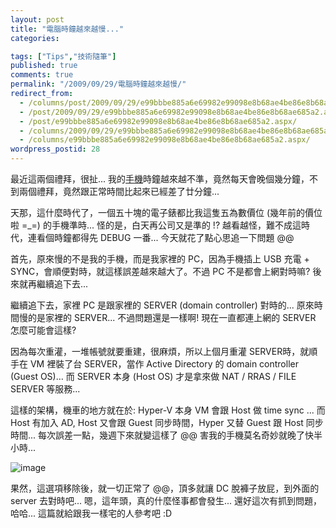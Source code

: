 ```yaml
---
layout: post
title: "電腦時鐘越來越慢..."
categories:

tags: ["Tips","技術隨筆"]
published: true
comments: true
permalink: "/2009/09/29/電腦時鐘越來越慢/"
redirect_from:
  - /columns/post/2009/09/29/e99bbbe885a6e69982e99098e8b68ae4be86e8b68ae685a2.aspx/
  - /post/2009/09/29/e99bbbe885a6e69982e99098e8b68ae4be86e8b68ae685a2.aspx/
  - /post/e99bbbe885a6e69982e99098e8b68ae4be86e8b68ae685a2.aspx/
  - /columns/2009/09/29/e99bbbe885a6e69982e99098e8b68ae4be86e8b68ae685a2.aspx/
  - /columns/e99bbbe885a6e69982e99098e8b68ae4be86e8b68ae685a2.aspx/
wordpress_postid: 28
---
```


最近這兩個禮拜，很扯... 我的[手機](http://columns.chicken-house.net/post/e696b0e6898be6a99fe79c9fe698afe8ae9a-(y).aspx)時鐘越來越不準，竟然每天會晚個幾分鐘，不到兩個禮拜，竟然跟正常時間比起來已經差了廿分鐘...

天那，這什麼時代了，一個五十塊的電子錶都比我這隻五為數價位 (幾年前的價位啦 =_=) 的手機準時... 怪的是，白天再公司又是準的 !? 越看越怪，難不成這時代，連看個時鐘都得先 DEBUG 一番... 今天就花了點心思追一下問題 @@

首先，原來慢的不是我的手機，而是我家裡的 PC，因為手機插上 USB 充電 + SYNC，會順便對時，就這樣誤差越來越大了。不過 PC 不是都會上網對時嘛? 後來就再繼續追下去...

繼續追下去，家裡 PC 是跟家裡的 SERVER (domain controller) 對時的... 原來時間慢的是家裡的 SERVER... 不過問題還是一樣啊! 現在一直都連上網的 SERVER 怎麼可能會這樣?

因為每次重灌，一堆帳號就要重建，很麻煩，所以上個月重灌 SERVER時，就順手在 VM 裡裝了台 SERVER，當作 Active Directory 的 domain controller (Guest OS)… 而 SERVER 本身 (Host OS) 才是拿來做 NAT / RRAS / FILE SERVER 等服務...

這樣的架構，機車的地方就在於: Hyper-V 本身 VM 會跟 Host 做 time sync ... 而 Host 有加入 AD, Host 又會跟 Guest 同步時間，Hyper 又替 Guest 跟 Host 同步時間... 每次誤差一點，幾週下來就變這樣了 @@ 害我的手機莫名奇妙就晚了快半小時...

![image](/wp-content/be-files/WindowsLiveWriter/f45cd5a15979/727116E0/image.png)

果然，這選項移除後，就一切正常了 @@，頂多就讓 DC 脫褲子放屁，到外面的 server 去對時吧... 嗯，這年頭，真的什麼怪事都會發生... 還好這次有抓到問題，哈哈... 這篇就給跟我一樣宅的人參考吧 :D
